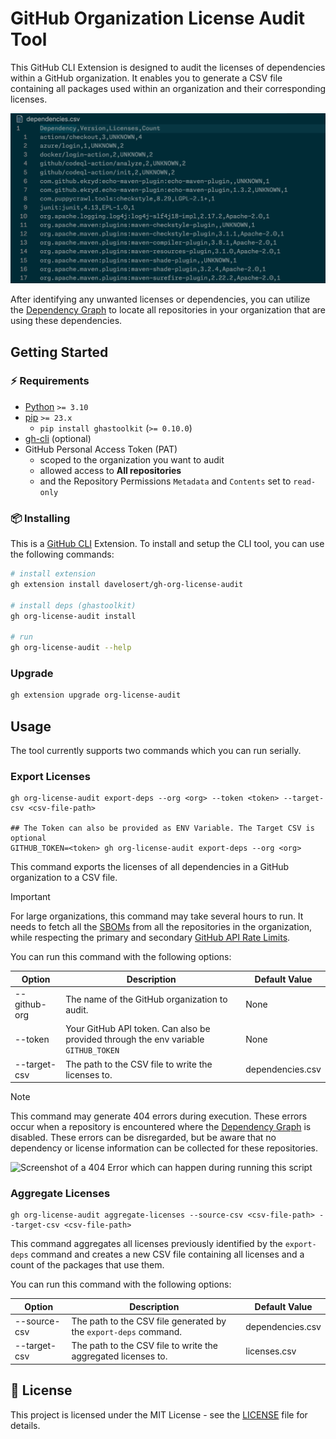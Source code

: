 # GitHub Organization License Audit Tool

This GitHub CLI Extension is designed to audit the licenses of dependencies within a GitHub organization. It enables you to generate a CSV file containing all packages used within an organization and their corresponding licenses.

![Screenshot of an output CSV](./docs/dependencies-csv.png)

After identifying any unwanted licenses or dependencies, you can utilize the [Dependency Graph](https://docs.github.com/en/code-security/supply-chain-security/understanding-your-software-supply-chain/about-the-dependency-graph) to locate all repositories in your organization that are using these dependencies.

## Getting Started

### ⚡️ Requirements

- [Python][python] `>= 3.10`
- [pip][python-pip] `>= 23.x`
  - `pip install ghastoolkit` (`>= 0.10.0`)
- [gh-cli][gh-cli] (optional)
- GitHub Personal Access Token (PAT)
  - scoped to the organization you want to audit
  - allowed access to **All repositories**
  - and the Repository Permissions `Metadata` and `Contents` set to `read-only`

### 📦 Installing

This is a [GitHub CLI](gh-cli) Extension. To install and setup the CLI tool, you can use the following commands:

```bash
# install extension
gh extension install davelosert/gh-org-license-audit

# install deps (ghastoolkit)
gh org-license-audit install

# run
gh org-license-audit --help
```

### Upgrade

```bash
gh extension upgrade org-license-audit
```

## Usage

The tool currently supports two commands which you can run serially.

### Export Licenses

```shell
gh org-license-audit export-deps --org <org> --token <token> --target-csv <csv-file-path>

## The Token can also be provided as ENV Variable. The Target CSV is optional
GITHUB_TOKEN=<token> gh org-license-audit export-deps --org <org>
```

This command exports the licenses of all dependencies in a GitHub organization to a CSV file.

> [!IMPORTANT]
> For large organizations, this command may take several hours to run. It needs to fetch all the [SBOMs](https://docs.github.com/en/rest/dependency-graph/sboms?apiVersion=2022-11-28) from all the repositories in the organization, while respecting the primary and secondary [GitHub API Rate Limits](https://docs.github.com/en/enterprise-cloud@latest/rest/using-the-rest-api/rate-limits-for-the-rest-api?apiVersion=2022-11-28).

You can run this command with the following options:

| Option       | Description                                                                         | Default Value    |
| ------------ | ----------------------------------------------------------------------------------- | ---------------- |
| --github-org | The name of the GitHub organization to audit.                                       | None             |
| --token      | Your GitHub API token. Can also be provided through the env variable `GITHUB_TOKEN` | None             |
| --target-csv | The path to the CSV file to write the licenses to.                                  | dependencies.csv |

> [!NOTE]
> This command may generate 404 errors during execution. These errors occur when a repository is encountered where the [Dependency Graph](https://docs.github.com/en/enterprise-cloud@latest/code-security/supply-chain-security/understanding-your-software-supply-chain/about-the-dependency-graph) is disabled. These errors can be disregarded, but be aware that no dependency or license information can be collected for these repositories.

![Screenshot of a 404 Error which can happen during running this script](../docs/404-error.png)

### Aggregate Licenses

```shell
gh org-license-audit aggregate-licenses --source-csv <csv-file-path> --target-csv <csv-file-path>
```

This command aggregates all licenses previously identified by the `export-deps` command and creates a new CSV file containing all licenses and a count of the packages that use them.

You can run this command with the following options:

| Option       | Description                                                      | Default Value    |
| ------------ | ---------------------------------------------------------------- | ---------------- |
| --source-csv | The path to the CSV file generated by the `export-deps` command. | dependencies.csv |
| --target-csv | The path to the CSV file to write the aggregated licenses to.    | licenses.csv     |

## 📄 License

This project is licensed under the MIT License - see the [LICENSE](./LICENSE) file for details.

[python]: https://www.python.org/
[python-pip]: https://pip.pypa.io/en/stable
[gh-cli]: https://cli.github.com/
